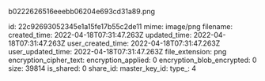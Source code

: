 b0222626516eeebb06204e693cd31a89.png

id: 22c92693052345e1a15fe17b55c2de11
mime: image/png
filename: 
created_time: 2022-04-18T07:31:47.263Z
updated_time: 2022-04-18T07:31:47.263Z
user_created_time: 2022-04-18T07:31:47.263Z
user_updated_time: 2022-04-18T07:31:47.263Z
file_extension: png
encryption_cipher_text: 
encryption_applied: 0
encryption_blob_encrypted: 0
size: 39814
is_shared: 0
share_id: 
master_key_id: 
type_: 4
